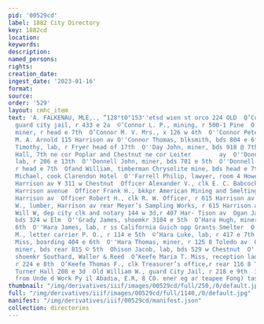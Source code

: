 ```yaml
---
pid: '00529cd'
label: 1882 City Directory
key: 1882cd
location: 
keywords: 
description: 
named_persons: 
rights: 
creation_date: 
ingest_date: '2023-01-16'
format: 
source: 
order: '529'
layout: cmhc_item
text: 'A. FALKENAU, MLE,., “128°t0"153''etsd wien st orco 224 OLD  Q’Counor John,
  guard city jail, r 433 e 2a  ©’Connor L. P., mining, r 500-1 Pine  O’Connor Michael,
  miner, r head e 7th  O’Connor M. V. Mrs., x 126 w 4th  O''Connor Peter, pantryman
  M. A. Arnold 115 Harrison av O''Connor Thomas, blksmith, bds 804 e 6th  Q’Connor
  Timothy, lab, r Fryer head of 17th  O''Day John, miner, bds 918 @ 7th  Odd Fellows
  Hall, 7th ne cor Poplar and Chestnut ne cor Leiter        ay  O''Donnell James,
  lab, r 206 e 13th  O''Donnell John, miner, bds 701 e 5th  O''Donnell Michael, miner,
  r head e 7th  Ofand William, timberman Chrysolite mine, bds head e 7th  O''Farrell
  Michael, cook Clarendon Hotel  O''Farrell Philip, lawyer, room 4 Howell block 502
  Harrison av ¥ 311 w Chestnut  Officer Alexander V., clk E. C. Babcock & Co., » 615
  Harrison avenue  Officer Frank H., bkkpr American Mining and Smelting Co.,r 615
  Harrison av  Officer Robert H., clk R. W. Officer, r 615 Harrison av  Oficer Robert
  W., lumber, Harrison av rear Meyer’s Sampling Works, r 615 Harrison av  Officer
  Will W, dep city clk and notary 144 w 3d,r 407 Har- Tison av  Ogan Jacob, teamster,
  bds 324 w Elm  O''Grady James, shoemkr 3104 e 5th  O’Hara Hugh, miner, bds 501 e
  6th  O''Hara James, lab, r ss California Guich opp Grants Smelter  O’Hara Lawrence
  M., letter carrier P. O., r 114 e 5th  ©’Hara Luke, lab, r 417 e 7th  O’Hara Maria
  Miss, boarding 404 e 6th  O''Hara Thomas, miner, r 125 8 Toledo av  O’Hare John,
  miner, bds rear 815 © 5th  Ohison Jacob, lab, bds 529 w Chestnut  O''Keefe John,
  shoemkr Southard, Waller & Reed  O’Keefe Maria T. Miss, reception lady A. Brisboia,
  r 224 e 8th  O’Keefe Thomas F., clk Treasurer’s office,r rear 116 8 Toledoav  Old
  Turner Hall 208 e 3d  Old William W., guard City Jail, r 218 e 9th  i A - Sanaples
  from Unde d Work Py il Abadia, E.R, 8 C0. ener eg ar teapee Fong) taste”    '
thumbnail: "/img/derivatives/iiif/images/00529cd/full/250,/0/default.jpg"
full: "/img/derivatives/iiif/images/00529cd/full/1140,/0/default.jpg"
manifest: "/img/derivatives/iiif/00529cd/manifest.json"
collection: directories
---
```

